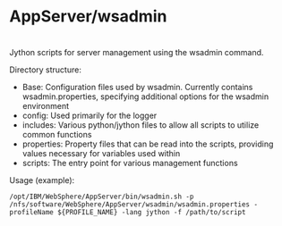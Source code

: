 #
# AppServer/wsadmin
#

Jython scripts for server management using the wsadmin command.

Directory structure:
 - Base: Configuration files used by wsadmin. Currently contains wsadmin.properties, specifying additional options for the wsadmin environment
 - config: Used primarily for the logger
 - includes: Various python/jython files to allow all scripts to utilize common functions
 - properties: Property files that can be read into the scripts, providing values necessary for variables used within
 - scripts: The entry point for various management functions

Usage (example):

```
/opt/IBM/WebSphere/AppServer/bin/wsadmin.sh -p /nfs/software/WebSphere/AppServer/wsadmin/wsadmin.properties -profileName ${PROFILE_NAME} -lang jython -f /path/to/script
```
